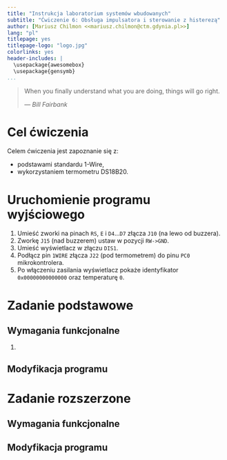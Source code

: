 ```yaml
---
title: "Instrukcja laboratorium systemów wbudowanych"
subtitle: "Ćwiczenie 6: Obsługa impulsatora i sterowanie z histerezą"
author: [Mariusz Chilmon <<mariusz.chilmon@ctm.gdynia.pl>>]
lang: "pl"
titlepage: yes
titlepage-logo: "logo.jpg"
colorlinks: yes
header-includes: |
  \usepackage{awesomebox}
  \usepackage{gensymb}
...
```


> When you finally understand what you are doing, things will go right.
>
> — _Bill Fairbank_

# Cel ćwiczenia

Celem ćwiczenia jest zapoznanie się z:

* podstawami standardu 1-Wire,
* wykorzystaniem termometru DS18B20.

# Uruchomienie programu wyjściowego

1. Umieść zworki na pinach `RS`, `E` i `D4`…`D7` złącza `J10` (na lewo od buzzera).
1. Zworkę `J15` (nad buzzerem) ustaw w pozycji `RW->GND`.
1. Umieść wyświetlacz w złączu `DIS1`.
1. Podłącz pin `1WIRE` złącza `J22` (pod termometrem) do pinu `PC0` mikrokontrolera.
1. Po włączeniu zasilania wyświetlacz pokaże identyfikator `0x00000000000000` oraz temperaturę `0`.

# Zadanie podstawowe

## Wymagania funkcjonalne

1. 

## Modyfikacja programu

# Zadanie rozszerzone

## Wymagania funkcjonalne

## Modyfikacja programu

